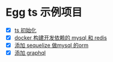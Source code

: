 # Egg ts 示例项目

+ [x] [ts 初始化](./doc/init.md)
+ [x] [docker 构建开发依赖的 mysql 和 redis](./doc/docker_dev.md)
+ [x] [添加 sequelize 做mysql 的orm](./doc/sequelize.md)
+ [x] [添加 graphql](./doc/graphql.md)